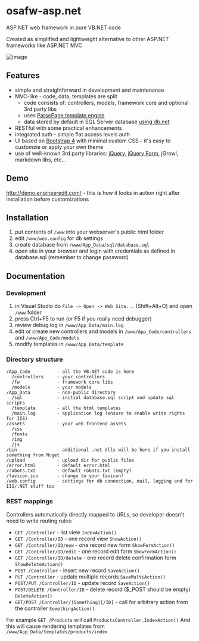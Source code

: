# osafw-asp.net
ASP.NET web framework in pure VB.NET code

Created as simplified and lightweight alternative to other ASP.NET frameworks like ASP.NET MVC

![image](https://user-images.githubusercontent.com/1141095/51185501-e952e700-189c-11e9-8b8e-902f40499d85.png)

## Features
- simple and straightforward in development and maintenance
- MVC-like - code, data, templates are split
  - code consists of: controllers, models, framework core and optional 3rd party libs
  - uses [ParsePage template engine](https://github.com/osalabs/parsepage)
  - data stored by default in SQL Server database [using db.net](https://github.com/osalabs/db.net)
- RESTful with some practical enhancements
- integrated auth - simple flat access levels auth
- UI based on [Bootstrap 4](http://getbootstrap.com) with minimal custom CSS - it's easy to customzie or apply your own theme
- use of well-known 3rd party libraries: [jQuery](http://jquery.com), [jQuery Form](https://github.com/malsup/form), jGrowl, markdown libs, etc...

## Demo
http://demo.engineeredit.com/ - this is how it looks in action right after installation before customizations

## Installation
1. put contents of `/www` into your webserver's public html folder
2. edit `/www/web.config` for db settings
3. create database from `/www/App_Data/sql/database.sql`
4. open site in your browser and login with credentials as defined in database.sql (remember to change password)

## Documentation

### Development
1. in Visual Studio do `File -> Open -> Web Site...` (Shift+Alt+O) and open `/www` folder
2. press Ctrl+F5 to run (or F5 if you really need debugger)
3. review debug log in `/www/App_Data/main.log`
4. edit or create new controllers and models in `/www/App_Code/controllers` and `/www/App_Code/models`
5. modify templates in `/www/App_Data/template`

### Directory structure
```
/App_Code          - all the VB.NET code is here
  /controllers     - your controllers
  /fw              - framework core libs
  /models          - your models
/App_Data          - non-public directory
  /sql             - initial database.sql script and update sql scripts
  /template        - all the html templates
  /main.log        - application log (ensure to enable write rights for IIS)
/assets            - your web frontend assets
  /css
  /fonts
  /img
  /js
/bin               - additional .net dlls will be here if you install something from Nuget
/upload            - upload dir for public files
/error.html        - default error.html
/robots.txt        - default robots.txt (empty)
/favicon.ico       - change to your favicon!
/web.config        - settings for db connection, mail, logging and for IIS/.NET stuff too
```

### REST mappings
Controllers automatically directly mapped to URLs, so developer doesn't need to write routing rules:

  - `GET /Controller` - list view `IndexAction()`
  - `GET /Controller/ID` - one record view `ShowAction()`
  - `GET /Controller/ID/new` - one record new form `ShowFormAction()`
  - `GET /Controller/ID/edit` - one record edit form `ShowFormAction()`
  - `GET /Controller/ID/delete` - one record delete confirmation form `ShowDeleteAction()`
  - `POST /Controller` - insert new record `SaveAction()`
  - `PUT /Controller` - update multiple records `SaveMultiAction()`
  - `POST/PUT /Controller/ID` - update record `SaveAction()`
  - `POST/DELETE /Controller/ID` - delete record ($_POST should be empty) `DeleteAction()`
  - `GET/POST /Controller/(Something)[/ID]` - call for arbitrary action from the controller `SomethingAction()`

For example `GET /Products` will call `ProductsController.IndexAction()`
And this will cause rendering templates from `/www/App_Data/templates/products/index`

